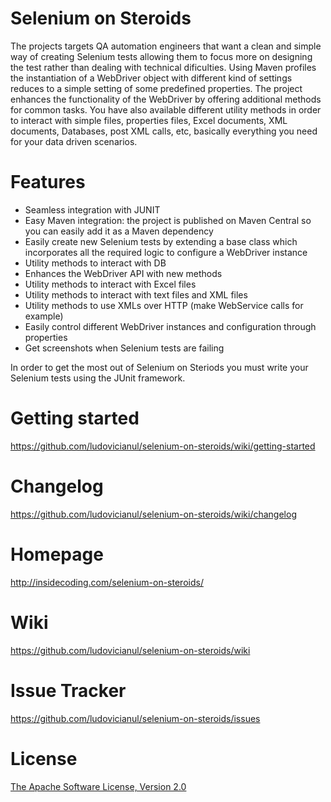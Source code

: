 Selenium on Steroids
====================
The projects targets QA automation engineers that want a clean and simple way of creating Selenium tests 
allowing them to focus more on designing the test rather than dealing with technical dificulties. 
Using Maven profiles the instantiation of a WebDriver object with different kind of settings reduces to a simple
setting of some predefined properties.
The project enhances the functionality of the WebDriver by offering additional methods for common tasks.
You have also available different utility methods in order to interact with simple files, properties files,
Excel documents, XML documents, Databases, post XML calls, etc, basically everything you need for your data driven scenarios.

Features
========
* Seamless integration with JUNIT
* Easy Maven integration: the project is published on Maven Central so you can easily add it as a Maven dependency
* Easily create new Selenium tests by extending a base class which incorporates all the required logic to configure a WebDriver instance
* Utility methods to interact with DB
* Enhances the WebDriver API with new methods
* Utility methods to interact with Excel files
* Utility methods to interact with text files and XML files
* Utility methods to use XMLs over HTTP (make WebService calls for example) 
* Easily control different WebDriver instances and configuration through properties
* Get screenshots when Selenium tests are failing

In order to get the most out of Selenium on Steriods you must write your Selenium tests using the JUnit framework.

Getting started
===============
<https://github.com/ludovicianul/selenium-on-steroids/wiki/getting-started>

Changelog
=========
<https://github.com/ludovicianul/selenium-on-steroids/wiki/changelog>

Homepage
========
<http://insidecoding.com/selenium-on-steroids/>

Wiki
====
<https://github.com/ludovicianul/selenium-on-steroids/wiki>

Issue Tracker
=============
<https://github.com/ludovicianul/selenium-on-steroids/issues>

License
=======
[The Apache Software License, Version 2.0](http://www.apache.org/licenses/LICENSE-2.0.txt)
